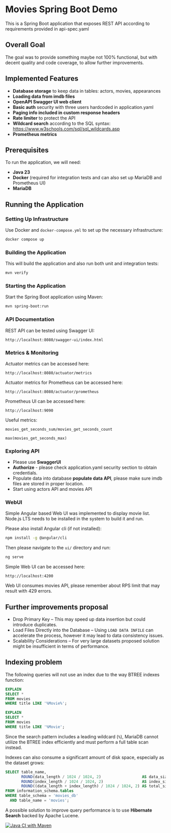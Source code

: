 # Movies Spring Boot Demo

This is a Spring Boot application that exposes REST API according to requirements provided in
api-spec.yaml

## Overall Goal

The goal was to provide something maybe not 100% functional, but with decent quality and code coverage, to allow further
improvements.

## Implemented Features

- **Database storage** to keep data in tables: actors, movies, appearances
- **Loading data from imdb files**
- **OpenAPI Swagger UI web client**
- **Basic auth** security with three users hardcoded in application.yaml
- **Paging info included in custom response headers**
- **Rate limiter** to protect the API
- **Wildcard search** according to the SQL syntax: https://www.w3schools.com/sql/sql_wildcards.asp
- **Prometheus metrics**

## Prerequisites

To run the application, we will need:

- **Java 23**
- **Docker** (required for integration tests and can also set up MariaDB and Prometheus UI)
- **MariaDB**

## Running the Application

### Setting Up Infrastructure

Use Docker and `docker-compose.yml` to set up the necessary infrastructure:

```sh
docker compose up
```

### Building the Application

This will build the application and also run both unit and integration tests:

```sh
mvn verify
```

### Starting the Application

Start the Spring Boot application using Maven:

```sh
mvn spring-boot:run
```

### API Documentation

REST API can be tested using Swagger UI:

```text
http://localhost:8080/swagger-ui/index.html
```

### Metrics & Monitoring

Actuator metrics can be accessed here:

```text
http://localhost:8080/actuator/metrics
```

Actuator metrics for Prometheus can be accessed here:

```text
http://localhost:8080/actuator/prometheus
```

Prometheus UI can be accessed here:

```text
http://localhost:9090
```

Useful metrics:

```promql
movies_get_seconds_sum/movies_get_seconds_count
```

```promql
max(movies_get_seconds_max)
```

### Exploring API

- Please use **SwaggerUI**
- **Authorize** - please check application.yaml security section to obtain credentials.
- Populate data into database **populate data API**, please make sure imdb files are stored in proper location.
- Start using actors API and movies API

### WebUI

Simple Angular based Web UI was implemented to display movie list.
Node.js LTS needs to be installed in the system to build it and run.

Please also install Angular cli (if not installed):

```sh
npm install -g @angular/cli
```

Then please navigate to the `ui/` directory and run:

```sh
ng serve
```

Simple Web UI can be accessed here:

```text
http://localhost:4200
```

Web UI consumes movies API, please remember about RPS limit that may result with 429 errors.

## Further improvements proposal

- Drop Primary Key – This may speed up data insertion but could introduce duplicates.
- Load Files Directly into the Database – Using `LOAD DATA INFILE` can accelerate the process, however it may lead to
  data consistency issues.
- Scalability Considerations – For very large datasets proposed solution might be insufficient in terms of
  performance.

## Indexing problem

The following queries will not use an index due to the way BTREE indexes function:

```sql
EXPLAIN
SELECT *
FROM movies
WHERE title LIKE '%Movie%'; 
```

```sql
EXPLAIN
SELECT *
FROM movies
WHERE title LIKE '%Movie'; 
```

Since the search pattern includes a leading wildcard (`%`), MariaDB cannot utilize the BTREE index efficiently and must
perform a full table scan instead.

Indexes can also consume a significant amount of disk space, especially as the dataset grows:

```sql
SELECT table_name,
       ROUND(data_length / 1024 / 1024, 2)                  AS data_size_mb,
       ROUND(index_length / 1024 / 1024, 2)                 AS index_size_mb,
       ROUND((data_length + index_length) / 1024 / 1024, 2) AS total_size_mb
FROM information_schema.tables
WHERE table_schema = 'movies_db'
  AND table_name = 'movies';
```

A possible solution to improve query performance is to use **Hibernate Search** backed by Apache Lucene.

[![Java CI with Maven](https://github.com/mkotra/movies/actions/workflows/maven.yml/badge.svg)](https://github.com/mkotra/spring/actions/workflows/maven.yml)